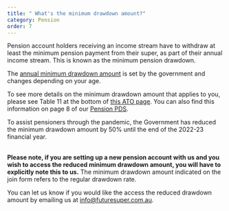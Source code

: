 ```yaml
---
title: " What's the minimum drawdown amount?"
category: Pension
order: 7
---
```

Pension account holders receiving an income stream have to withdraw at least the minimum pension payment from their super, as part of their annual income stream. This is known as the minimum pension drawdown.

The [annual minimum drawdown amount](<https://www.ato.gov.au/Rates/Key-superannuation-rates-and-thresholds/?page=9#:~:text=As%20the%20pension%20commenced%20on,a%20leap%20year)%20%3D%20%246%2C215.>) is set by the government and changes depending on your age.

To see more details on the minimum drawdown amount that applies to you, please see Table 11 at the bottom of [this ATO page](https://www.ato.gov.au/Rates/Key-superannuation-rates-and-thresholds/?anchor=Minimumannualpaymentsforsuperincomestrea#Minimumannualpaymentsforsuperincomestrea). You can also find this information on page 8 of our [Pension PDS](https://content.myfuturesuper.com.au/forms-docs/FS_PPPDS_01072023.pdf).

To assist pensioners through the pandemic, the Government has reduced the minimum drawdown amount by 50% until the end of the 2022-23 financial year.

**\
Please note, if you are setting up a new pension account with us and you wish to access the reduced minimum drawdown amount, you will have to explicitly note this to us.** The minimum drawdown amount indicated on the join form refers to the regular drawdown rate.

You can let us know if you would like the access the reduced drawdown amount by emailing us at [info@futuresuper.com.au](mailto:info@futuresuper.com.au).